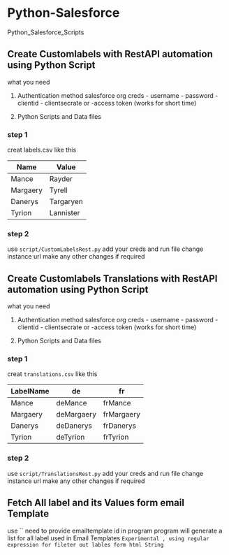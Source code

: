 # Python-Salesforce
Python_Salesforce_Scripts

## Create Customlabels with RestAPI automation using Python Script

what you need
1. Authentication method
    salesforce org creds
        - username
        - password
        - clientid
        - clientsecrate
    or 
        -access token 
        (works for short time)

2. Python Scripts and Data files

### step 1
creat labels.csv like this


Name        |  Value
------------|-------------
Mance       |  Rayder     
Margaery    |  Tyrell     
Danerys     |  Targaryen  
Tyrion      |  Lannister  


### step 2

use `script/CustomLabelsRest.py`
add your creds and run file
change instance url
make any other changes if required

## Create Customlabels Translations with RestAPI automation using Python Script

what you need
1. Authentication method
    salesforce org creds
        - username
        - password
        - clientid
        - clientsecrate
    or 
        -access token 
        (works for short time)

2. Python Scripts and Data files

### step 1
creat `translations.csv` like this


LabelName   |  de         |  fr               
------------|-------------|----------------
Mance       |  deMance    |  frMance 
Margaery    |  deMargaery |  frMargaery        
Danerys     |  deDanerys  |  frDanerys           
Tyrion      |  deTyrion   |  frTyrion  


### step 2

use `script/TranslationsRest.py`
add your creds and run file
change instance url
make any other changes if required

## Fetch All label and its Values form email Template 

use `` 
need to provide emailtemplate id in program 
program will generate a list for all label used in Email Templates
`Experimental , using regular expression for fileter out lables form html String`
